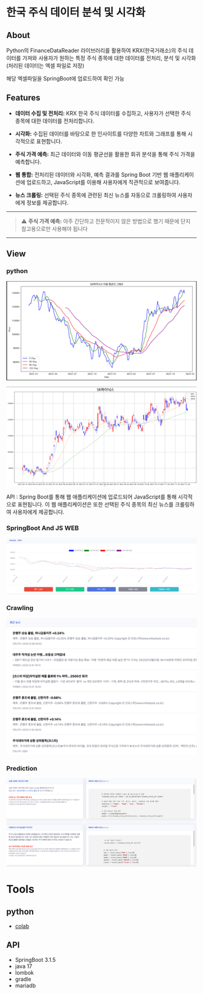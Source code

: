 # 한국 주식 데이터 분석 및 시각화 

## About
Python의 FinanceDataReader 라이브러리를 활용하여 KRX(한국거래소)의 주식 데이터를 가져와 사용자가 원하는 특정 주식 종목에 대한 데이터를 전처리, 분석 및 시각화
(처리된 데이터는 엑셀 파일로 저장)

해당 엑셀파일을 SpringBoot에 업로드하여 확인 가능


## Features
- **데이터 수집 및 전처리:** KRX 한국 주식 데이터를 수집하고, 사용자가 선택한 주식 종목에 대한 데이터를 전처리합니다.


- **시각화:** 수집된 데이터를 바탕으로 한 인사이트를 다양한 차트와 그래프를 통해 시각적으로 표현합니다.


- **주식 가격 예측:** 최근 데이터와 이동 평균선을 활용한 회귀 분석을 통해 주식 가격을 예측합니다.


- **웹 통합:** 전처리된 데이터와 시각화, 예측 결과를 Spring Boot 기반 웹 애플리케이션에 업로드하고, JavaScript를 이용해 사용자에게 직관적으로 보여줍니다.


- **뉴스 크롤링:** 선택된 주식 종목에 관련된 최신 뉴스를 자동으로 크롤링하여 사용자에게 정보를 제공합니다.


---
> ⚠️ **주식 가격 예측:** 아주 간단하고 전문적이지 않은 방법으로 했기 때문에 단지 참고용으로만 사용해야 됩니다
--- 

## View
### python
![img_1.png](img_1.png)

![img_2.png](img_2.png)


API : Spring Boot를 통해 웹 애플리케이션에 업로드되어 JavaScript를 통해 시각적으로 표현됩니다. 이 웹 애플리케이션은 또한 선택된 주식 종목의 최신 뉴스를 크롤링하여 사용자에게 제공합니다.

###  SpringBoot And JS WEB
![img_4.png](img_4.png)

### Crawling
![img_6.png](img_6.png)

### Prediction
![img_7.png](img_7.png)

# Tools 

## python
- [colab](https://colab.research.google.com/drive/1kyICSeUYsDwX8F1teULJ97S9DIIqRQ1t#scrollTo=but0t--91olX)

## API
- SpringBoot 3.1.5
- java 17
- lombok
- gradle
- mariadb

